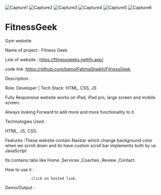 ![Capture1](https://user-images.githubusercontent.com/87482863/141068131-ea804ef4-25ac-4389-bbe6-1dcde3336462.PNG)
![Capture2](https://user-images.githubusercontent.com/87482863/141068164-f109e68a-6952-4bd2-a988-6944d6a8b76f.PNG)
![Capture3](https://user-images.githubusercontent.com/87482863/141068189-dd13fa3e-680b-46a1-9454-78224a54b01c.PNG)
![Capture4](https://user-images.githubusercontent.com/87482863/141068215-e5556e4d-ef16-4b9e-8a43-b025fe65a0ea.PNG)
![Capture5](https://user-images.githubusercontent.com/87482863/141068217-3faaec2e-049f-46c1-b75f-a481d44d5cfe.PNG)
![Capture6](https://user-images.githubusercontent.com/87482863/141068232-62dafa09-6e11-4fa4-8f06-ebcc56fc09a3.PNG)
# FitnessGeek
Gym website



Name of project : Fitness Geek 

Link of website : https://fitnessgeeks.netlify.app/

code link :https://github.com/batoolFatimaShaikh/FitnessGeek

Description : 

Role: Developer | Tech Stack: HTML, CSS, JS

Fully Responsive website works on iPad, iPad pro, large screen and mobile screen.

Always looking Forward to add more and more functionality to it.

              
              
               
  
Technologies Used :

HTML, JS, CSS.
  
Features :These website contain Navbar which change background color when we scroll down and its have custom scroll bar implements both by us JavaScript

Its contains tabs like Home ,Services ,Coaches ,Review ,Contact.
           
           
          
  
How to use it : 

                click on hosted link.

                
             
Demo/Output : 
  

  

